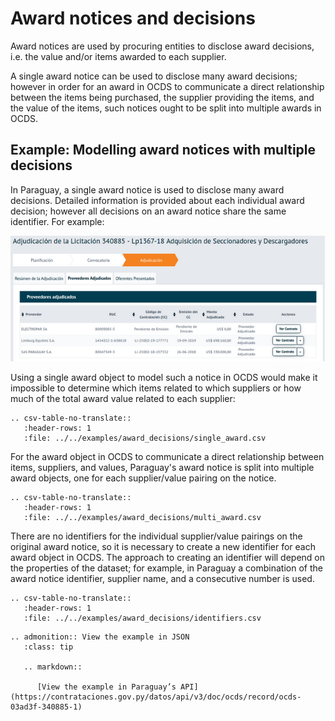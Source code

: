 
# Award notices and decisions

Award notices are used by procuring entities to disclose award decisions, i.e. the value and/or items awarded to each supplier.

A single award notice can be used to disclose many award decisions; however in order for an award in OCDS to communicate a direct relationship between the items being purchased, the supplier providing the items, and the value of the items, such notices ought to be split into multiple awards in OCDS.

## Example: Modelling award notices with multiple decisions

In Paraguay, a single award notice is used to disclose many award decisions. Detailed information is provided about each individual award decision; however all decisions on an award notice share the same identifier. For example:

![Example award notice from Paraguay](../../_static/png/awards_example_paraguay.png)

Using a single award object to model such a notice in OCDS would make it impossible to determine which items related to which suppliers or how much of the total award value related to each supplier:

```eval_rst
.. csv-table-no-translate::
   :header-rows: 1
   :file: ../../examples/award_decisions/single_award.csv
```

For the award object in OCDS to communicate a direct relationship between items, suppliers, and values, Paraguay's award notice is split into multiple award objects, one for each supplier/value pairing on the notice.

```eval_rst
.. csv-table-no-translate::
   :header-rows: 1
   :file: ../../examples/award_decisions/multi_award.csv
```

There are no identifiers for the individual supplier/value pairings on the original award notice, so it is necessary to create a new identifier for each award object in OCDS. The approach to creating an identifier will depend on the properties of the dataset; for example, in Paraguay a combination of the award notice identifier, supplier name, and a consecutive number is used.

```eval_rst
.. csv-table-no-translate::
   :header-rows: 1
   :file: ../../examples/award_decisions/identifiers.csv
```

```eval_rst
.. admonition:: View the example in JSON
   :class: tip

   .. markdown::

      [View the example in Paraguay’s API](https://contrataciones.gov.py/datos/api/v3/doc/ocds/record/ocds-03ad3f-340885-1)
```
